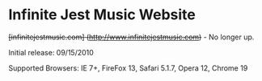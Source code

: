 # Infinite Jest Music Website

~~[infinitejestmusic.com] (http://www.infinitejestmusic.com)~~ - No longer up.

Initial release: 09/15/2010

Supported Browsers: IE 7+, FireFox 13, Safari 5.1.7, Opera 12, Chrome 19
